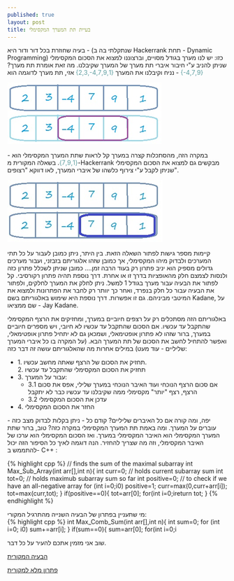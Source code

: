 ```yaml
---
published: true
layout: post
title: בעיית תת המערך המקסימלי
---
```

בעיה שחוזרת בכל דור ודור היא - (שנתקלתי בה ב Hackerrank תחת - Dynamic Programming) כזו:
יש לנו מערך בגודל מסויים, וברצוננו למצוא את הסכום המקסימלי שניתן להניב ע"י חיבור איברי תת מערך של המערך שקיבלנו.  מה זאת אומרת תת מערך?
נניח וקיבלנו את המערך <span dir="ltr" style="color:CadetBlue"> {2,3,-4,7,9,1}</span>
אזי, תת מערך לדוגמה הוא - <span dir="ltr" style="color:CadetBlue" >{-4,7,9}
 </span>

![תת מערך](https://raw.githubusercontent.com/Tony-Stark/Tony-Stark.github.io/master/_posts/pic1.jpg)

במקרה הזה, מהסתכלות קצרה במערך קל לראות שתת המערך המקסימלי הוא - <span style="color:CadetBlue">{7,9,1}</span>. 
בשאלה המקורית מ-Hackerrank מבקשים גם למצוא את הסכום המקסימלי שניתן לקבל ע"י צירוף כלשהו של איברי המערך, לאו דווקא "רצופים".

![תת מערך מקסימלי](https://raw.githubusercontent.com/Tony-Stark/Tony-Stark.github.io/master/_posts/pic2.jpg)

קיימות מספר גישות לפתור השאלה הזאת. בין היתר, ניתן כמובן לעבור על כל תתי המערכים ולבדוק מיהו המקסימלי, אך כמובן שזהו אלגוריתם בזבזני, ועבור מערכים גדולים מספיק הוא יניב פתרון רק בעוד הרבה זמן....
כמובן שניתן לשכלל פתרון כזה ולנסות לצמצם חלק מהאופציות בדרך זו או אחרת. דרך נוספת תהיה פתרון רקורסיבי. קל לפתור את הבעיה עבור מערך בגודל 1 למשל.  ניתן לחלק את המערך לחלקים, ולפתור את הבעיה עבור כל חלק בנפרד, ואחר כך יוותר רק לחבר את הפתרונות ולמצוא את המיטבי מביניהם. גם זו אפשרות. דרך נוספת היא שימוש באלגוריתם בשם Kadane, על שם ממציאו - Jay Kadane.

באלגוריתם הזה מסתכלים רק על רצפים חיוביים במערך, ומחזיקים את הרצף המקסימלי שהתקבל עד עכשיו. אם הסכום שהתקבל עד עכשיו לא חיובי, ויש מספרים חיוביים במערך, ברור שזהו לא פתרון אופטימאלי, ושמכאן גם לא יתחיל פתרון אופטימאלי, ואפשר להתחיל לחשב את הסכום של תת המערך הבא. (על המקרה בו כל איברי המערך שליליים - עוד מעט)
במילים אחרות מה שהאלגוריתם עושה זה דבר כזה: 
<ul>
<li>
1. תחזיק את הסכום של הרצף שאתה מחשב עכשיו.
</li>
2. תחזיק את הסכום המקסימלי שהתקבל עד עכשיו
<li>
3. עבור על המערך:
<ul><li>
	3.1 אם סכום הרצף הנוכחי ועוד האיבר הנוכחי במערך שלילי, אפס את סכום הרצף, רצף "יותר" מקסימלי ממה שקיבלנו עד עכשיו כבר לא יתקבל
	</li><li>
	3.2 עדכן את הסכום המקסימלי
</li></ul></li><li>
4. החזר את הסכום המקסימלי
</li></ul>

יפה, ומה קורה אם כל האיברים שליליים? קודם כל - ניתן בקלות לבדוק מצב כזה - עוברים על המערך. ומה באמת תת המערך המקסימלי במקרה כזה? טוב, ברור שתת המערך המקסימלי הוא האיבר המקסימלי במערך. ואז הסכום המקסימלי הוא ערכו של האיבר המקסימלי, וזה מה שצריך להחזיר.
הנה דוגמה לאיך כל הסיפור הזה יכול להתממש ב- C++ :
<div dir="ltr">
{% highlight cpp %}
// finds the sum of the maximal subarray
int Max_Sub_Array(int arr[],int n){
    int curr=0; // holds current subarray sum
    int tot=0;  // holds maximub subarray sum so far
    int positive=0; // to check if we have an all-negative array
    for (int i=0;i<n;++i){
        if (arr[i]>0) 
            positive=1;
        curr=max(0,curr+arr[i]);
        tot=max(curr,tot);
    }
    if(positive==0){
        tot=arr[0];
        for(int i=0;i<n;++i)
            tot=max(tot,arr[i]);
    }
    
   return tot;
}
{% endhighlight %}
</div>
מי שתעניין בפתרון של הבעיה השנייה מהתרגיל המקורי:
<div dir="ltr">
{% highlight cpp %}
int Max_Comb_Sum(int arr[],int n){
    int sum=0;
    for (int i=0; i<n;++i){
        if(arr[i]>0)
            sum+=arr[i];
    }
    if(sum==0){
        sum=arr[0];
        for(int i=0;i<n;++i)
            sum=max(sum,arr[i]);
    }
    return sum;
}
{% endhighlight %}
</div>


שוב אני מזמין אתכם להעיר על כל דבר.

[הבעיה המקורית]( https://www.hackerrank.com/challenges/maxsubarray)

[פתרון מלא למקורית](https://raw.githubusercontent.com/Tony-Stark/CSStudy/master/Hackerrank/MaximumSubarray.cpp)
